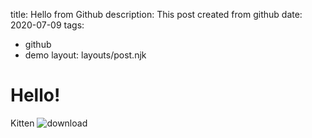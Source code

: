 title: Hello from Github
description: This post created from github
date: 2020-07-09
tags:

- github
- demo
  layout: layouts/post.njk

# Hello!

Kitten
![download](https://user-images.githubusercontent.com/167288/125113069-cfeb2880-e0f0-11eb-9b02-a4eea9ff0482.jpg)
